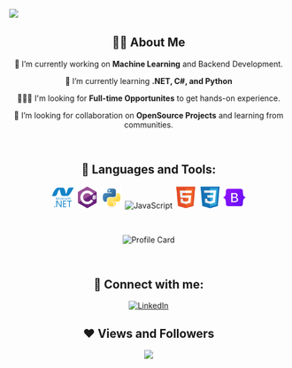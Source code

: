 <!--
[<div align="center">
<h2> Hello Everyone 👋 </h2>
</div>](url)
-->


<p align="center">

<img src="https://github.com/airnec/airnec/blob/main/banner-2.png"/> </p>
<!--
<h3 align="center"><b>  I am Necip, currently an Operations Research (MS) graduate. I am an Open Source Enthusiast, working on projects to solve real life problems. Feel free to connect </b></h3>
-->
<!--
<div align="center">

<br>
Please feel free to clone/fork projects, raise issues and submit PRs if you think something could be better! <br>
Connect with me and ask anything on <a href="https://www.linkedin.com/in/necip-d-5283aa292/"><b>LinkedIn</b></a> 

<i>Happy Developing and Keep Improving!</i> :)

<br/>
-->
<div align="center">
<h2> 🙋‍♂️ About Me </h2>


🔭 I’m currently working on **Machine Learning** and Backend Development.
    
🌱 I’m currently learning **.NET, C#, and Python** 
 
 👩🏻‍🎓 I'm looking for **Full-time Opportunites** to get hands-on experience.

👯 I’m looking for collaboration on **OpenSource Projects** and learning from communities.



<!--
Please feel free to clone/fork projects, raise issues and submit PRs if you think something could be better!
Connect with me and ask anything on LinkedIn
-->
<br/>

## 🚀 Languages and Tools:

<p align="center">
  <img src="https://github.com/devicons/devicon/blob/v2.16.0/icons/dot-net/dot-net-plain-wordmark.svg" height="40" width="40" alt=".NET"/>
  <img src="https://github.com/devicons/devicon/blob/v2.16.0/icons/csharp/csharp-original.svg" height="40" width="40" alt="C#"/>
  <img src="https://github.com/devicons/devicon/blob/v2.16.0/icons/python/python-original.svg" height="40" width="40" alt="Python"/>
  <img src="https://cdn.jsdelivr.net/gh/devicons/devicon/icons/javascript/javascript-original.svg" height="40" width="40" alt="JavaScript"/>
  <img src="https://github.com/devicons/devicon/blob/v2.16.0/icons/html5/html5-original.svg" height="40" width="40" alt="HTML"/>
  <img src="https://github.com/devicons/devicon/blob/v2.16.0/icons/css3/css3-original.svg" height="40" width="40" alt="CSS"/>
  <img src="https://github.com/devicons/devicon/blob/v2.16.0/icons/bootstrap/bootstrap-original.svg" height="40" width="40" alt="Bootstrap"/>
</p>

<br/>

![Profile Card](https://github-profile-summary-cards.vercel.app/api/cards/profile-details?username=airnec&theme=nord_dark)


<!--
## 📊 My GitHub Stats:

  <br/>
  
  <img src="https://github-readme-stats.vercel.app/api?username=airnec&show_icons=true&theme=tokyonight" alt="Necip's GitHub Stats"/>
  <br/>
  <br/>
  <img src="https://github-readme-stats.vercel.app/api/top-langs/?username=airnec&layout=compact&theme=tokyonight" alt="Necip's Top Languages"/>

  <br/>
  <br/>
  <b>Note:</b> Top languages is only a metric of the languages my public code consists of and doesn't reflect experience or skill level.

-->

<br/>


## 🤝 Connect with me:
<p align="left">
  
<!--
[![LinkedIn](https://img.shields.io/badge/-Necip-blue?style=flat-square&logo=Linkedin&logoColor=white&link=https://www.linkedin.com/in/necip-d-5283aa292/)](https://www.linkedin.com/in/necip-d-5283aa292/)
-->
[![LinkedIn](https://img.shields.io/badge/-Necip-blue?style=flat-square&logo=Linkedin&logoColor=white&link=https://www.linkedin.com/in/necip-d-5283aa292/)](https://www.linkedin.com/in/necip-d-5283aa292/)

</p>

## ❤ Views and Followers
<a href="https://github.com/vedantpople4/github-profile-views-counter">
    <img src="https://komarev.com/ghpvc/?username=airnec">
</a>

</div>


